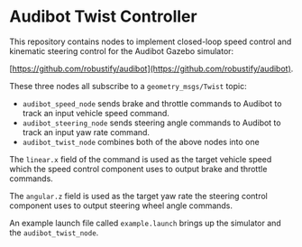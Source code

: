 # Audibot Twist Controller

This repository contains nodes to implement closed-loop speed control and kinematic steering control for the Audibot Gazebo simulator:

[https://github.com/robustify/audibot](https://github.com/robustify/audibot).

These three nodes all subscribe to a `geometry_msgs/Twist` topic:
- `audibot_speed_node` sends brake and throttle commands to Audibot to track an input vehicle speed command.
- `audibot_steering_node` sends steering angle commands to Audibot to track an input yaw rate command.
- `audibot_twist_node` combines both of the above nodes into one

The `linear.x` field of the command is used as the target vehicle speed which the speed control component uses to output brake and throttle commands.

The `angular.z` field is used as the target yaw rate the steering control component uses to output steering wheel angle commands.

An example launch file called `example.launch` brings up the simulator and the `audibot_twist_node`.